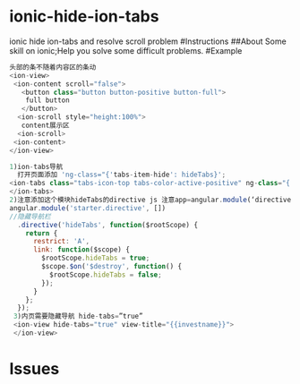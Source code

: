 # ionic-hide-ion-tabs
ionic hide ion-tabs and resolve scroll problem
#Instructions
##About
Some skill on ionic;Help you solve some difficult problems. 
#Example
```javascript
头部的条不随着内容区的条动
<ion-view>
 <ion-content scroll="false">
   <button class="button button-positive button-full">
    full button
   </button>
  <ion-scroll style="height:100%">
   content展示区
  <ion-scroll> 
 <ion-content>
</ion-view>

1)ion-tabs导航
  打开页面添加 'ng-class="{'tabs-item-hide': hideTabs}';
<ion-tabs class="tabs-icon-top tabs-color-active-positive" ng-class="{'tabs-item-hide': hideTabs}">
</ion-tabs>
2)注意添加这个模块hideTabs的directive js 注意app=angular.module(‘directive’, [])
angular.module('starter.directive', [])
//隐藏导航栏
  .directive('hideTabs', function($rootScope) {
    return {
      restrict: 'A',
      link: function($scope) {
        $rootScope.hideTabs = true;
        $scope.$on('$destroy', function() {
          $rootScope.hideTabs = false;
        });
      }
    };
  });
 3)内页需要隐藏导航 hide-tabs=”true”
 <ion-view hide-tabs="true" view-title="{{investname}}">
 </ion-view>
```

# Issues



